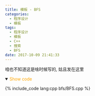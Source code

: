 ```yaml
---
title: 模板 - BFS
categories:
  - 程序设计
  - 模板
tags:
  - 程序设计
  - 模板
  - C++
  - 搜索
  - BFS
date: 2017-10-09 21:41:33
---
```


咱也不知道这是啥时候写的, 姑且发在这里

<!-- more -->

<details open='open'>
<summary><font color='orange'>Show code</font></summary>

{% include_code lang:cpp bfs/BFS.cpp %}

</details>
